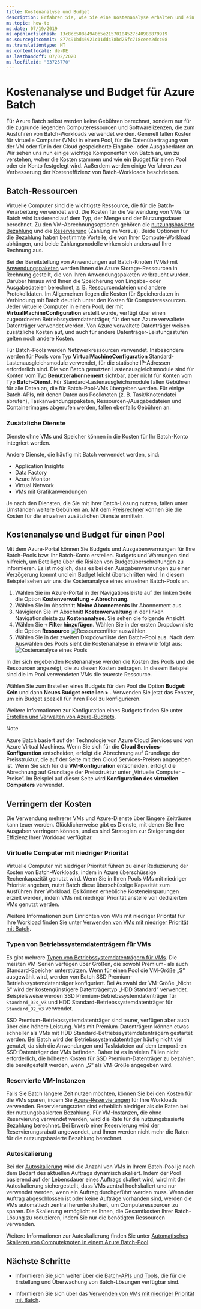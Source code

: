 ```yaml
---
title: Kostenanalyse und Budget
description: Erfahren Sie, wie Sie eine Kostenanalyse erhalten und ein Budget für die zugrunde liegenden Computeressourcen und Softwarelizenzen festlegen, die für die Ausführung Ihrer Batch-Workloads verwendet werden.
ms.topic: how-to
ms.date: 07/19/2019
ms.openlocfilehash: 13c8cc508a4940b5e21570104527c40988879919
ms.sourcegitcommit: 877491bd46921c11dd478bd25fc718ceee2dcc08
ms.translationtype: HT
ms.contentlocale: de-DE
ms.lasthandoff: 07/02/2020
ms.locfileid: "83725770"
---
```

# <a name="cost-analysis-and-budgets-for-azure-batch"></a>Kostenanalyse und Budget für Azure Batch

Für Azure Batch selbst werden keine Gebühren berechnet, sondern nur für die zugrunde liegenden Computeressourcen und Softwarelizenzen, die zum Ausführen von Batch-Workloads verwendet werden. Generell fallen Kosten für virtuelle Computer (VMs) in einem Pool, für die Datenübertragung von der VM oder für in der Cloud gespeicherte Eingabe- oder Ausgabedaten an. Wir sehen uns nun einige wichtige Komponenten von Batch an, um zu verstehen, woher die Kosten stammen und wie ein Budget für einen Pool oder ein Konto festgelegt wird. Außerdem werden einige Verfahren zur Verbesserung der Kosteneffizienz von Batch-Workloads beschrieben.

## <a name="batch-resources"></a>Batch-Ressourcen

Virtuelle Computer sind die wichtigste Ressource, die für die Batch-Verarbeitung verwendet wird. Die Kosten für die Verwendung von VMs für Batch wird basierend auf dem Typ, der Menge und der Nutzungsdauer berechnet. Zu den VM-Abrechnungsoptionen gehören die [nutzungsbasierte Bezahlung](https://azure.microsoft.com/offers/ms-azr-0003p/) und die [Reservierung](../cost-management-billing/reservations/save-compute-costs-reservations.md) (Zahlung im Voraus). Beide Optionen für die Bezahlung haben bestimmte Vorteile, die von Ihrer Compute-Workload abhängen, und beide Zahlungsmodelle wirken sich anders auf Ihre Rechnung aus.

Bei der Bereitstellung von Anwendungen auf Batch-Knoten (VMs) mit [Anwendungspaketen](batch-application-packages.md) werden Ihnen die Azure Storage-Ressourcen in Rechnung gestellt, die von Ihren Anwendungspaketen verbraucht wurden. Darüber hinaus wird Ihnen die Speicherung von Eingabe- oder Ausgabedateien berechnet, z. B. Ressourcendateien und andere Protokolldaten. Im Allgemeinen liegen die Kosten für Speicherdaten in Verbindung mit Batch deutlich unter den Kosten für Computeressourcen. Jeder virtuelle Computer in einem Pool, der mit **VirtualMachineConfiguration** erstellt wurde, verfügt über einen zugeordneten Betriebssystemdatenträger, für den von Azure verwaltete Datenträger verwendet werden. Von Azure verwaltete Datenträger weisen zusätzliche Kosten auf, und auch für andere Datenträger-Leistungsstufen gelten noch andere Kosten.

Für Batch-Pools werden Netzwerkressourcen verwendet. Insbesondere werden für Pools vom Typ **VirtualMachineConfiguration** Standard-Lastenausgleichsmodule verwendet, für die statische IP-Adressen erforderlich sind. Die von Batch genutzten Lastenausgleichsmodule sind für Konten vom Typ **Benutzerabonnement** sichtbar, aber nicht für Konten vom Typ **Batch-Dienst**. Für Standard-Lastenausgleichsmodule fallen Gebühren für alle Daten an, die für Batch-Pool-VMs übergeben werden. Für einige Batch-APIs, mit denen Daten aus Poolknoten (z. B. Task/Knotendatei abrufen), Taskanwendungspaketen, Ressourcen-/Ausgabedateien und Containerimages abgerufen werden, fallen ebenfalls Gebühren an.

### <a name="additional-services"></a>Zusätzliche Dienste

Dienste ohne VMs und Speicher können in die Kosten für Ihr Batch-Konto integriert werden.

Andere Dienste, die häufig mit Batch verwendet werden, sind:

- Application Insights
- Data Factory
- Azure Monitor
- Virtual Network
- VMs mit Grafikanwendungen

Je nach den Diensten, die Sie mit Ihrer Batch-Lösung nutzen, fallen unter Umständen weitere Gebühren an. Mit dem [Preisrechner](https://azure.microsoft.com/pricing/calculator/) können Sie die Kosten für die einzelnen zusätzlichen Dienste ermitteln.

## <a name="cost-analysis-and-budget-for-a-pool"></a>Kostenanalyse und Budget für einen Pool

Mit dem Azure-Portal können Sie Budgets und Ausgabenwarnungen für Ihre Batch-Pools bzw. Ihr Batch-Konto erstellen. Budgets und Warnungen sind hilfreich, um Beteiligte über die Risiken von Budgetüberschreitungen zu informieren. Es ist möglich, dass es bei den Ausgabenwarnungen zu einer Verzögerung kommt und ein Budget leicht überschritten wird. In diesem Beispiel sehen wir uns die Kostenanalyse eines einzelnen Batch-Pools an.

1. Wählen Sie im Azure-Portal in der Navigationsleiste auf der linken Seite die Option **Kostenverwaltung + Abrechnung**.
1. Wählen Sie im Abschnitt **Meine Abonnements** Ihr Abonnement aus.
1. Navigieren Sie im Abschnitt **Kostenverwaltung** in der linken Navigationsleiste zu **Kostenanalyse**. Sie sehen die folgende Ansicht:
1. Wählen Sie **+ Filter hinzufügen**. Wählen Sie in der ersten Dropdownliste die Option **Ressource** ![Ressourcenfilter auswählen](./media/batch-budget/resource-filter.png).
1. Wählen Sie in der zweiten Dropdownliste den Batch-Pool aus. Nach dem Auswählen des Pools sieht die Kostenanalyse in etwa wie folgt aus:
    ![Kostenanalyse eines Pools](./media/batch-budget/pool-cost-analysis.png)

In der sich ergebenden Kostenanalyse werden die Kosten des Pools und die Ressourcen angezeigt, die zu diesen Kosten beitragen. In diesem Beispiel sind die im Pool verwendeten VMs die teuerste Ressource.

Wählen Sie zum Erstellen eines Budgets für den Pool die Option **Budget: Kein** und dann **Neues Budget erstellen >** . Verwenden Sie jetzt das Fenster, um ein Budget speziell für Ihren Pool zu konfigurieren.

Weitere Informationen zur Konfiguration eines Budgets finden Sie unter [Erstellen und Verwalten von Azure-Budgets](../cost-management-billing/costs/tutorial-acm-create-budgets.md).

> [!NOTE]
> Azure Batch basiert auf der Technologie von Azure Cloud Services und von Azure Virtual Machines. Wenn Sie sich für die **Cloud Services-Konfiguration** entscheiden, erfolgt die Abrechnung auf Grundlage der Preisstruktur, die auf der Seite mit den Cloud Services-Preisen angegeben ist. Wenn Sie sich für die **VM-Konfiguration** entscheiden, erfolgt die Abrechnung auf Grundlage der Preisstruktur unter „Virtuelle Computer – Preise“. Im Beispiel auf dieser Seite wird **Konfiguration des virtuellen Computers** verwendet.

## <a name="minimize-cost"></a>Verringern der Kosten

Die Verwendung mehrerer VMs und Azure-Dienste über längere Zeiträume kann teuer werden. Glücklicherweise gibt es Dienste, mit denen Sie Ihre Ausgaben verringern können, und es sind Strategien zur Steigerung der Effizienz Ihrer Workload verfügbar.

### <a name="low-priority-virtual-machines"></a>Virtuelle Computer mit niedriger Priorität

Virtuelle Computer mit niedriger Priorität führen zu einer Reduzierung der Kosten von Batch-Workloads, indem in Azure überschüssige Rechenkapazität genutzt wird. Wenn Sie in Ihren Pools VMs mit niedriger Priorität angeben, nutzt Batch diese überschüssige Kapazität zum Ausführen Ihrer Workload. Es können erhebliche Kosteneinsparungen erzielt werden, indem VMs mit niedriger Priorität anstelle von dedizierten VMs genutzt werden.

Weitere Informationen zum Einrichten von VMs mit niedriger Priorität für Ihre Workload finden Sie unter [Verwenden von VMs mit niedriger Priorität mit Batch](batch-low-pri-vms.md).

### <a name="virtual-machine-os-disk-type"></a>Typen von Betriebssystemdatenträgern für VMs

Es gibt mehrere [Typen von Betriebssystemdatenträgern für VMs](../virtual-machines/windows/disks-types.md). Die meisten VM-Serien verfügen über Größen, die sowohl Premium- als auch Standard-Speicher unterstützen. Wenn für einen Pool die VM-Größe „S“ ausgewählt wird, werden von Batch SSD Premium-Betriebssystemdatenträger konfiguriert. Bei Auswahl der VM-Größe „Nicht S“ wird der kostengünstigere Datenträgertyp „HDD Standard“ verwendet. Beispielsweise werden SSD Premium-Betriebssystemdatenträger für `Standard_D2s_v3` und HDD Standard-Betriebssystemdatenträger für `Standard_D2_v3` verwendet.

SSD Premium-Betriebssystemdatenträger sind teurer, verfügen aber auch über eine höhere Leistung. VMs mit Premium-Datenträgern können etwas schneller als VMs mit HDD Standard-Betriebssystemdatenträgern gestartet werden. Bei Batch wird der Betriebssystemdatenträger häufig nicht viel genutzt, da sich die Anwendungen und Taskdateien auf dem temporären SSD-Datenträger der VMs befinden. Daher ist es in vielen Fällen nicht erforderlich, die höheren Kosten für SSD Premium-Datenträger zu bezahlen, die bereitgestellt werden, wenn „S“ als VM-Größe angegeben wird.

### <a name="reserved-virtual-machine-instances"></a>Reservierte VM-Instanzen

Falls Sie Batch längere Zeit nutzen möchten, können Sie bei den Kosten für die VMs sparen, indem Sie [Azure-Reservierungen](../cost-management-billing/reservations/save-compute-costs-reservations.md) für Ihre Workloads verwenden. Reservierungsraten sind erheblich niedriger als die Raten bei der nutzungsbasierten Bezahlung. Für VM-Instanzen, die ohne Reservierung verwendet werden, wird die Rate für die nutzungsbasierte Bezahlung berechnet. Bei Erwerb einer Reservierung wird der Reservierungsrabatt angewendet, und Ihnen werden nicht mehr die Raten für die nutzungsbasierte Bezahlung berechnet.

### <a name="automatic-scaling"></a>Autoskalierung

Bei der [Autoskalierung](batch-automatic-scaling.md) wird die Anzahl von VMs in Ihrem Batch-Pool je nach dem Bedarf des aktuellen Auftrags dynamisch skaliert. Indem der Pool basierend auf der Lebensdauer eines Auftrags skaliert wird, wird mit der Autoskalierung sichergestellt, dass VMs zentral hochskaliert und nur verwendet werden, wenn ein Auftrag durchgeführt werden muss. Wenn der Auftrag abgeschlossen ist oder keine Aufträge vorhanden sind, werden die VMs automatisch zentral herunterskaliert, um Computeressourcen zu sparen. Die Skalierung ermöglicht es Ihnen, die Gesamtkosten Ihrer Batch-Lösung zu reduzieren, indem Sie nur die benötigten Ressourcen verwenden.

Weitere Informationen zur Autoskalierung finden Sie unter [Automatisches Skalieren von Computeknoten in einem Azure Batch-Pool](batch-automatic-scaling.md).

## <a name="next-steps"></a>Nächste Schritte

- Informieren Sie sich weiter über die [Batch-APIs und Tools](batch-apis-tools.md), die für die Erstellung und Überwachung von Batch-Lösungen verfügbar sind.  

- Informieren Sie sich über das [Verwenden von VMs mit niedriger Priorität mit Batch](batch-low-pri-vms.md).
